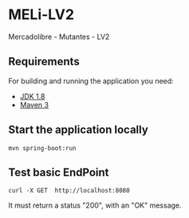# MELi-LV2
Mercadolibre - Mutantes - LV2

## Requirements

For building and running the application you need:

- [JDK 1.8](http://www.oracle.com/technetwork/java/javase/downloads/jdk8-downloads-2133151.html)
- [Maven 3](https://maven.apache.org)

## Start the application locally

```shell
mvn spring-boot:run
```

## Test basic EndPoint

```shell
curl -X GET  http://localhost:8080
```
It must return a status "200", with an "OK" message.